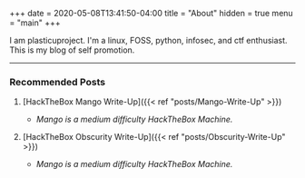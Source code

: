 +++
date = 2020-05-08T13:41:50-04:00
title = "About"
hidden = true
menu = "main"
+++

I am plasticuproject. I'm a linux, FOSS, python, infosec, and ctf enthusiast. This is my blog of self promotion.

***

### Recommended Posts

1. [HackTheBox Mango Write-Up]({{< ref "posts/Mango-Write-Up" >}})
    - *Mango is a medium difficulty HackTheBox Machine.*

2. [HackTheBox Obscurity Write-Up]({{< ref "posts/Obscurity-Write-Up" >}})
    - *Mango is a medium difficulty HackTheBox Machine.*